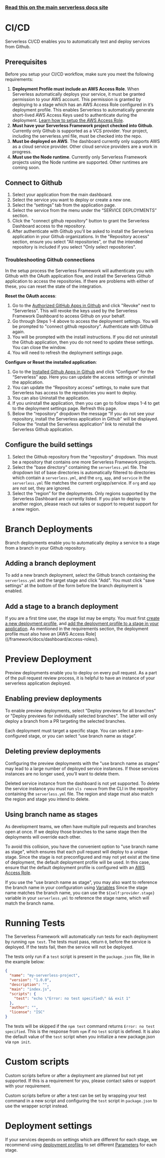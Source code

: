 <!--
title: Serverless Dashboard - CI/CD
menuText: CI/CD
menuOrder: 7
layout: Doc
-->

<!-- DOCS-SITE-LINK:START automatically generated  -->

### [Read this on the main serverless docs site](https://www.serverless.com/framework/docs/dashboard/cicd/)

<!-- DOCS-SITE-LINK:END -->

# CI/CD

Serverless CI/CD enables you to automatically test and deploy services from Github.
## Prerequisites

Before you setup your CI/CD workflow, make sure you meet the following requirements:

1. **Deployment Profile must include an AWS Access Role**. When Serverless automatically deploys your service, it must be granted permission to your AWS account. This permission is granted by deploying to a stage which has an AWS Access Role configured in it’s deployment profile. This enables Serverless to automatically generate short-lived AWS Access Keys used to authenticate during the deployment. [Learn how to setup the AWS Access Role](/framework/docs/dashboard/access-roles/).
2. **Must have your Serverless Framework project checked into Github**. Currently only Github is supported as a VCS provider. Your project, including the serverless.yml file, must be checked into the repo.
3. **Must be deployed on AWS**. The dashboard currently only supports AWS as a cloud service provider. Other cloud service providers are a work in progress.
4. **Must use the Node runtime**. Currently only Serverless Framework projects using the Node runtime are supported. Other runtimes are coming soon.

## Connect to Github

1. Select your application from the main dashboard.
2. Select the service you want to deploy or create a new one.
3. Select the “settings” tab from the application page.
4. Select the service from the menu under the “SERVICE DEPLOYMENTS” section.
5. Click the "connect github repository" button to grant the Serverless Dashboard access to the repository.
6. After authenticate with Github you'll be asked to install the Serverless application in your Github organizations. In the "Repository access" section, ensure you select "All repositories", or that the intended repository is included if you select "Only select repositories".

### Troubleshooting Github connections

In the setup process the Serverless Framework will authenticate you with Github with the OAuth application flow, and install the Serverless Github application to access the repositories. If there are problems with either of these, you can reset the state of the integration.

**Reset the OAuth access**:

1. Go to the [Authorized GitHub Apps in Github](https://github.com/settings/apps/authorizations) and click "Revoke" next to "Serverless". This will revoke the keys used by the Serverless Framework Dashboard to access Github on your behalf.
2. Go through Steps 1-4 above to access the deployment settings. You will be prompted to "connect github repository". Authenticate with Github again.
3. You will be prompted with the install instructions. If you did not uninstall the Github application, then you do not need to update these settings. You can close the window.
4. You will need to refresh the deployment settings page.

**Configure or Reset the installed application**:

1. Go to the [Installed Github Apps in Github](https://github.com/settings/installations) and click “Configure” for the “Serverless” app. Here you can update the access settings or uninstall the application.
2. You can update the “Repository access” settings, to make sure that Serverless has access to the repositories you want to deploy.
3. You can also Uninstall the application.
4. If you uninstall the application, then you can go to follow steps 1-4 to get to the deployment settings page. Refresh this page.
5. Below the “repository” dropdown the message “If you do not see your repository, install the Serverless application in Github” will be displayed. Follow the “install the Serverless application” link to reinstall the Serverless Github application.

## Configure the build settings

1. Select the Github repository from the "repository" dropdown. This must be a repository that contains one more Serverless Framework projects.
2. Select the "base directory" containing the `serverless.yml` file. The dropdown list of base directories is automatically filtered to directories which contain a `serverless.yml`, and the `org`, `app`, and `service` in the `serverless.yml` file matches the current org/app/service. If `org` and `app` are not set, they are ignored.
3. Select the “region” for the deployments. Only regions supported by the Serverless Dashboard are currently listed. If you plan to deploy to another region, please reach out sales or support to request support for a new region.

# Branch Deployments

Branch deployments enable you to automatically deploy a service to a stage from a branch in your Github repository.

## Adding a branch deployment

To add a new branch deployment, select the Github branch containing the `serverless.yml` and the target stage and click "Add". You must click "save settings" at the bottom of the form before the branch deployment is enabled.

## Add a stage to a branch deployment

If you are a first time user, the stage list may be empty. You must first [create a new deployment profile](/framework/docs/dashboard/profiles#creating-a-new-deployment-profile), and [add the deployment profile to a stage in your application](/framework/docs/dashboard/profiles#add-a-deployment-profile-to-your-application-and-stage). As mentioned in the requirements section, the deployment profile must also have an [AWS Access Role]((/framework/docs/dashboard/access-roles/).

# Preview Deployment

Preview deployments enable you to deploy on every pull request. As a part of the pull request review process, it is helpful to have an instance of your serverless application deployed.

## Enabling preview deployments

To enable preview deployments, select "Deploy previews for all branches" or "Deploy previews for individually selected branches". The latter will only deploy a branch from a PR targeting the selected branches. 

Each deployment must target a specific stage. You can select a pre-configured stage, or you can select “use branch name as stage”.

## Deleting preview deployments

Configuring the preview deployments with the "use branch name as stages" may lead to a large number of deployed service instances. If those services instances are no longer used, you’ll want to delete them.

Deleted service instance from the dashboard is not yet supported. To delete the service instance you must run `sls remove` from the CLI in the repository containing the `serverless.yml` file. The region and stage must also match the region and stage you intend to delete.

## Using branch name as stages

As development teams, we often have multiple pull requests and branches open at once. If we deploy those branches to the same stage then the deployments will override each other.

To avoid this collision, you have the convenient option to "use branch name as stage", which ensures that each pull request will deploy to a unique stage. Since the stage is not preconfigured and may not yet exist at the time of deployment, the default deployment profile will be used. In this case, ensure that the default deployment profile is configured with an [AWS Access Role](/framework/docs/dashboard/access-roles/).

If you use the "use branch name as stage", you may also want to reference the branch name in your configuration using [Variables](/framework/docs/providers/aws/guide/variables/) Since the stage name matches the branch name, you can use the `${self:provider.stage}` variable in your `serverless.yml` to reference the stage name, which will match the branch name. 

# Running Tests

The Serverless Framework will automatically run tests for each deployment by running `npm test`. The tests must pass, return `0`, before the service is deployed. If the tests fail, then the service will not be deployed.

The tests only run if a `test` script is present in the `package.json` file, like in the example below:

```json
{
  "name": "my-serverless-project",
  "version": "1.0.0",
  "description": "",
  "main": "index.js",
  "scripts": {
    "test": "echo \"Error: no test specified\" && exit 1"
  },
  "author": "",
  "license": "ISC"
}
```

The tests will be skipped if the `npm test` command returns `Error: no test specified`. This is the response from `npm` if no `test` script is defined. It is also the default value of the `test` script when you initialize a new package.json via `npm init`.

# Custom scripts

Custom scripts before or after a deployment are planned but not yet supported. If this is a requirement for you, please contact sales or support with your requirement.

Custom scripts before or after a test can be set by wrapping your test command in a new script and configuring the `test` script in `package.json` to use the wrapper script instead.

# Deployment settings

If your services depends on settings which are different for each stage, we recommend using [deployment profiles](/framework/docs/dashboard/profiles/) to set different [Parameters](https://serverless.com/framework/docs/dashboard/secrets/) for each stage. 
